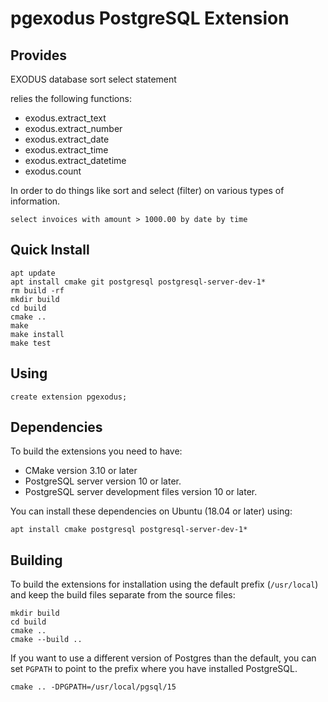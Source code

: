 # pgexodus PostgreSQL Extension

## Provides

EXODUS database sort select statement

relies the following functions:

* exodus.extract_text
* exodus.extract_number
* exodus.extract_date
* exodus.extract_time
* exodus.extract_datetime
* exodus.count

In order to do things like sort and select (filter) on various types of information.

```
select invoices with amount > 1000.00 by date by time
```

## Quick Install

```
apt update
apt install cmake git postgresql postgresql-server-dev-1*
rm build -rf
mkdir build
cd build
cmake ..
make
make install
make test
```

## Using

```
create extension pgexodus;
```

## Dependencies

To build the extensions you need to have:
- CMake version 3.10 or later
- PostgreSQL server version 10 or later.
- PostgreSQL server development files version 10 or later.

You can install these dependencies on Ubuntu (18.04 or later) using:

```
apt install cmake postgresql postgresql-server-dev-1*
```

## Building

To build the extensions for installation using the default prefix
(`/usr/local`) and keep the build files separate from the source
files:

```
mkdir build
cd build
cmake ..
cmake --build ..
```

If you want to use a different version of Postgres than the default,
you can set `PGPATH` to point to the prefix where you have installed
PostgreSQL.

```
cmake .. -DPGPATH=/usr/local/pgsql/15
```

